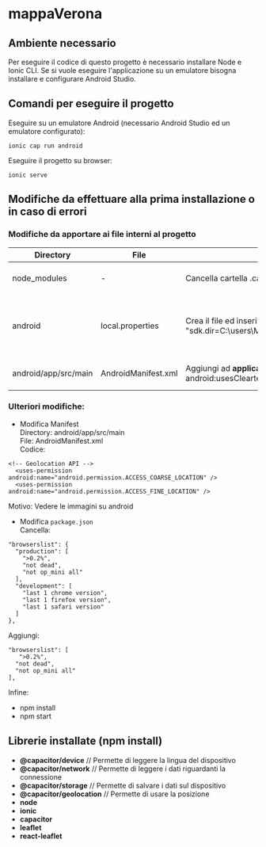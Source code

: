 # mappaVerona

## Ambiente necessario
Per eseguire il codice di questo progetto è necessario installare Node e Ionic CLI. Se si vuole eseguire l'applicazione su un emulatore bisogna installare e configurare Android Studio.

## Comandi per eseguire il progetto
Eseguire su un emulatore Android (necessario Android Studio ed un emulatore configurato):

```
ionic cap run android
```
Eseguire il progetto su browser:
```
ionic serve
```

## Modifiche da effettuare alla prima installazione o in caso di errori

### Modifiche da apportare ai file interni al progetto
| Directory  | File | Modifica | Motivo |
| ------------- | ------------- | ------------- | ------------- |
| node_modules  | -  | Cancella cartella .cache(se presente)  | Progetto non si avvia  |
| android  | local.properties  | Crea il file ed inserisci dentro questa stringa "sdk.dir=C:\\users\\Michele\\AppData\\Local\\Android\\sdk"  | Errore capacitor, non permette di aprire l'emulatore  |
| android/app/src/main  | AndroidManifest.xml  | Aggiungi ad <b>application</b> android:usesCleartextTraffic="true"  | Vedere le immagini su android  |

### Ulteriori modifiche:
- Modifica Manifest<br/>
Directory: android/app/src/main<br/>
File: AndroidManifest.xml  <br/>
Codice:

```
<!-- Geolocation API -->
  <uses-permission android:name="android.permission.ACCESS_COARSE_LOCATION" />
  <uses-permission android:name="android.permission.ACCESS_FINE_LOCATION" />
```

Motivo: Vedere le immagini su android 

- Modifica `package.json`<br/>
Cancella:

```
"browserslist": {
  "production": [
    ">0.2%",
    "not dead",
    "not op_mini all"
  ],
  "development": [
    "last 1 chrome version",
    "last 1 firefox version",
    "last 1 safari version"
  ]
},
```

Aggiungi:

```
"browserslist": [
   ">0.2%",
  "not dead",
  "not op_mini all"
],
```

Infine:
- npm install
- npm start

## Librerie installate (npm install)
- **@capacitor/device**            // Permette di leggere la lingua del dispositivo
- **@capacitor/network**           // Permette di leggere i dati riguardanti la connessione
- **@capacitor/storage**           // Permette di salvare i dati sul dispositivo
- **@capacitor/geolocation**       // Permette di usare la posizione
- **node**
- **ionic**
- **capacitor**
- **leaflet**
- **react-leaflet**

<!-- "npx cap sync" ogni volta che si aggiungono nuovi npm --> 

<!-- "ncu -u" aggiorna il package json -->
